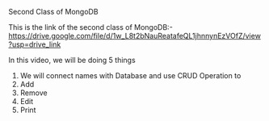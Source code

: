 Second Class of MongoDB

This is the link of the second class of MongoDB:- https://drive.google.com/file/d/1w_L8t2bNauReatafeQL1jhnnynEzVOfZ/view?usp=drive_link

In this video, we will be doing 5 things

1. We will connect names with Database and use CRUD Operation to
2. Add
3. Remove   
4. Edit
5. Print